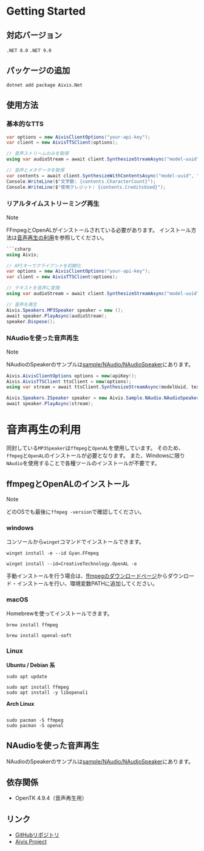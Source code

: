 # Getting Started

## 対応バージョン
`.NET 8.0`
`.NET 9.0`

## パッケージの追加

``` 
dotnet add package Aivis.Net
```


## 使用方法

### 基本的なTTS

```C#
var options = new AivisClientOptions("your-api-key");
var client = new AivisTTSClient(options);

// 音声ストリームのみを取得
using var audioStream = await client.SynthesizeStreamAsync("model-uuid", "こんにちは、世界！");

// 音声とメタデータを取得
var contents = await client.SynthesizeWithContentsAsync("model-uuid", "ここにテキストを入力");
Console.WriteLine($"文字数: {contents.CharacterCount}");
Console.WriteLine($"使用クレジット: {contents.CreditsUsed}");
```

### リアルタイムストリーミング再生
> [!NOTE]
> FFmpegとOpenALがインストールされている必要があります。
> インストール方法は[音声再生の利用](#音声再生の利用)を参照してください。
``` C#
```csharp
using Aivis;

// APIキーでクライアントを初期化
var options = new AivisClientOptions("your-api-key");
var client = new AivisTTSClient(options);

// テキストを音声に変換
using var audioStream = await client.SynthesizeStreamAsync("model-uuid", "こんにちは、世界！");

// 音声を再生
Aivis.Speakers.MP3Speaker speaker = new ();
await speaker.PlayAsync(audioStream);
speaker.Dispose();
```


### NAudioを使った音声再生

> [!NOTE]
> NAudioのSpeakerのサンプルは[sample/NAudio/NAudioSpeaker](https://github.com/Atoyr/Aivis-net/tree/main/sample/NAudio)にあります。
``` C#
Aivis.AivisClientOptions options = new(apiKey!);
Aivis.AivisTTSClient ttsClient = new(options);
using var stream = await ttsClient.SynthesizeStreamAsync(modelUuid, text);

Aivis.Speakers.ISpeaker speaker = new Aivis.Sample.NAudio.NAudioSpeaker();
await speaker.PlayAsync(stream);
```

# 音声再生の利用
同封している`MP3Speaker`は`ffmpeg`と`OpenAL`を使用しています。
そのため、`ffmpeg`と`OpenAL`のインストールが必要となります。
また、Windowsに限り`NAudio`を使用することで各種ツールのインストールが不要です。

## ffmpegとOpenALのインストール
> [!NOTE]
> どのOSでも最後に`ffmpeg -version`で確認してください。

### windows
コンソールから`winget`コマンドでインストールできます。
```
winget install -e --id Gyan.FFmpeg

winget install --id=CreativeTechnology.OpenAL -e
```

手動インストールを行う場合は、[ffmpegのダウンロードページ](https://ffmpeg.org/download.html#build-windows)からダウンロード・インストールを行い、環境変数PATHに追加してください。

### macOS
Homebrewを使ってインストールできます。
```
brew install ffmpeg

brew install openal-soft
```

### Linux

**Ubuntu / Debian 系**
```
sudo apt update

sudo apt install ffmpeg
sudo apt install -y libopenal1
```

**Arch Linux**
```

sudo pacman -S ffmpeg
sudo pacman -S openal
```

## NAudioを使った音声再生
NAudioのSpeakerのサンプルは[sample/NAudio/NAudioSpeaker](https://github.com/Atoyr/Aivis-net/tree/main/sample/NAudio)にあります。

## 依存関係

- OpenTK 4.9.4（音声再生用）

## リンク

- [GitHubリポジトリ](https://github.com/Atoyr/Aivis-net)
- [Aivis Project](https://aivis-project.com)
